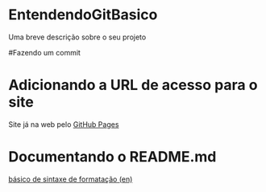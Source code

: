 # EntendendoGitBasico
Uma breve descrição sobre o seu projeto

#Fazendo um commit


# Adicionando a URL de acesso para o site

Site já na web pelo [GitHub Pages](https://lucaspdroz.github.io/entendendoGitBasico/)

# Documentando o README.md

[básico de sintaxe de formatação (en)](https://help.github.com/en/articles/basic-writing-and-formatting-syntax#links)
